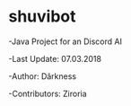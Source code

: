 # shuvibot

-Java Project for an Discord AI

-Last Update: 07.03.2018

-Author: Dârkness

-Contributors: Ziroria
